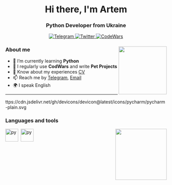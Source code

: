 <div id="header" align="center">

<h1>Hi there, I'm Artem</h1>
<h3>Python Developer from Ukraine</h3>
</div>
<div id="socials" align="center">
<a href="https://t.me/rozghrom">
    <img src="https://img.shields.io/badge/Telegram-black?style=for-the-badge&logo=Telegram&logoColor=white" alt="Telegram"/>
</a>
<a href="https://x.com/rozghrom">
    <img src="https://img.shields.io/badge/Twitter-black?style=for-the-badge&logo=Twitter&logoColor=white" alt="Twitter"/>
</a>
<a href="https://www.codewars.com/users/rozghrom">
    <img src="https://img.shields.io/badge/CodeWars-black?style=for-the-badge&logo=codewars&logoColor=white" alt="CodeWars"/>
</a>
</div>

### About me <img align="right" src="https://media.tenor.com/4WvV9GY4yTEAAAAi/azur-lane-game.gif" width="150">
- 🧠 I’m currently learning **Python** 
- 📝 I regularly use **CodWars** and write **Pet Projects** 
- 📄 Know about my experiences [CV](cv-link)  
- 📫 Reach me by [Telegram](https://t.me/rozghrom), [Email](raz15753@gmail.com)
- 🌍 I speak English

---
ttps://cdn.jsdelivr.net/gh/devicons/devicon@latest/icons/pycharm/pycharm-plain.svg
### Languages and tools
<img src="https://cdn.jsdelivr.net/gh/devicons/devicon@latest/icons/python/python-original.svg" title="py" width="40" height="40"/>&nbsp;
<img src="https://cdn.jsdelivr.net/gh/devicons/devicon@latest/icons/pycharm/pycharm-plain.svg" title="py" width="40" height="40"/>&nbsp;
<img align="right" src="https://media.tenor.com/JMoGF6FMFVgAAAAi/uni-corn-asasas-azurlane.gif" width="160">



<!--
**rozghrom/rozghrom** is a ✨ _special_ ✨ repository because its `README.md` (this file) appears on your GitHub profile.

Here are some ideas to get you started:

- 🔭 I’m currently working on ...
- 🌱 I’m currently learning ...
- 👯 I’m looking to collaborate on ...
- 🤔 I’m looking for help with ...
- 💬 Ask me about ...
- 📫 How to reach me: ...
- 😄 Pronouns: ...
- ⚡ Fun fact: ...
-->
